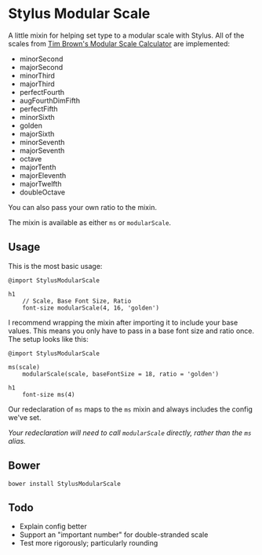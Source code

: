 # Stylus Modular Scale

A little mixin for helping set type to a modular scale with Stylus. All of the scales from [Tim Brown's Modular Scale Calculator](http://modularscale.com/) are implemented:

- minorSecond
- majorSecond
- minorThird
- majorThird
- perfectFourth
- augFourthDimFifth
- perfectFifth
- minorSixth
- golden
- majorSixth
- minorSeventh
- majorSeventh
- octave
- majorTenth
- majorEleventh
- majorTwelfth
- doubleOctave

You can also pass your own ratio to the mixin.

The mixin is available as either `ms` or `modularScale`.

## Usage

This is the most basic usage:

	@import StylusModularScale

	h1
		// Scale, Base Font Size, Ratio
		font-size modularScale(4, 16, 'golden')
		
I recommend wrapping the mixin after importing it to include your base values. This means you only have to pass in a base font size and ratio once. The setup looks like this:

	@import StylusModularScale
	
	ms(scale)
		modularScale(scale, baseFontSize = 18, ratio = 'golden')
	
	h1
		font-size ms(4)

Our redeclaration of `ms` maps to the `ms` mixin and always includes the config we've set.

*Your redeclaration will need to call `modularScale` directly, rather than the `ms` alias.*

## Bower

	bower install StylusModularScale

## Todo

- Explain config better
- Support an "important number" for double-stranded scale
- Test more rigorously; particularly rounding